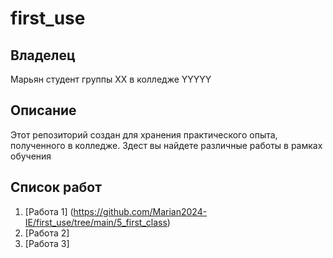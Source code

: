 # first_use
## Владелец
Марьян студент группы ХХ в колледже YYYYY

## Описание
Этот репозиторий создан для хранения практического опыта, полученного в колледже. Здест вы найдете различные работы в рамках обучения

## Список работ
1. [Работа 1] (https://github.com/Marian2024-IE/first_use/tree/main/5_first_class)
2. [Работа 2]
3. [Работа 3]